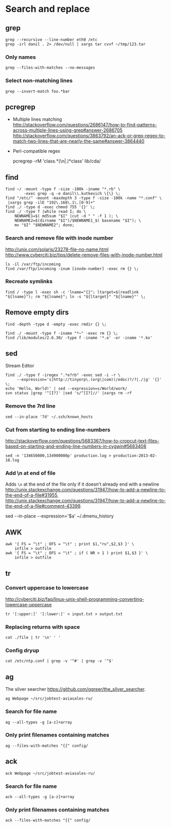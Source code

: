 <!-- -*- coding: utf-8; -*- -->

Search and replace
==================

grep
----

    grep --recursive --line-number eth0 /etc
    grep -irl danil . 2> /dev/null | xargs tar cvvf ~/tmp/123.tar

### Only names

    grep --files-with-matches --no-messages

### Select non-matching lines

    grep --invert-match foo.*bar

pcregrep
--------

* Multiple lines matching
  <http://stackoverflow.com/questions/2686147/how-to-find-patterns-across-multiple-lines-using-grep#answer-2686705>
  <http://stackoverflow.com/questions/3863792/an-ack-or-grep-regex-to-match-two-lines-that-are-nearly-the-same#answer-3864440>
* Perl-compatible regex

    pcregrep -rM 'class.*(\n|.)*class' lib/cda/

find
----

    find ~/ -mount -type f -size -100k -iname "*.rb" \
            -exec grep -q -e danil\\.kutkevich \{\} \;
    find "/etc/" -mount -maxdepth 3 -type f -size -100k -name "*.conf" \
     |xargs grep -ilE "192\.168\.1\.[0-9]+"
    find ./ -type d -exec chmod 755 '{}' \;
    find ./ -type f |while read I; do \
        NEWNAME1=$( md5sum "$I" |cut -d " " -f 1 ); \
        NEWNAME2=$(dirname "$I")/$NEWNAME1_$( basename "$I"); \
        mv "$I" "$NEWNAME2"; done;

### Search and remove file with inode number

<http://unix.com/solaris/23278-file-no-name.html>
<http://www.cyberciti.biz/tips/delete-remove-files-with-inode-number.html>

    ls -il /var/ftp/incoming
    find /var/ftp/incoming -inum [inode-number] -exec rm {} \;

### Recreate symlinks

    find / -type l -exec sh -c 'lname="{}"; ltarget=$(readlink "${lname}"); rm "${lname}"; ln -s "${ltarget}" "${lname}"' \;

Remove empty dirs
-----------------

    find -depth -type d -empty -exec rmdir {} \;

    find ./ -mount -type f -iname "*~" -exec rm {} \;
    find /lib/modules/2.6.30/ -type f -iname '*.o' -or -iname '*.ko'

sed
---

Stream Editor

    find ./ -type f -iregex ".*e?rb" -exec sed -i -r \
         --expression='s|http://tinyerp\.(org\|com)(/edoc)?/?|./|g' '{}' \;
    echo 'Hello, World!' | sed --expression=s/World/work/
    svn status |grep '^[I?]' |sed 's/^[I?]//' |xargs rm -rf

### Remove the 7rd line

    sed --in-place '7d' ~/.ssh/known_hosts

### Cut from starting to ending line-numbers

<http://stackoverflow.com/questions/5683367/how-to-cropcut-text-files-based-on-starting-and-ending-line-numbers-in-cygwin#5683408>

    sed -n '134650000,134900000p' production.log > production-2013-02-18.log

### Add \n at end of file

Adds `\n` at the end of the file only if it doesn’t already end with a newline
<http://unix.stackexchange.com/questions/31947/how-to-add-a-newline-to-the-end-of-a-file#31955>,
<http://unix.stackexchange.com/questions/31947/how-to-add-a-newline-to-the-end-of-a-file#comment-43399>.

sed --in-place --expression='$a\' ~/.dmenu_history

AWK
---

    awk '{ FS = "\t" ; OFS = "\t" ; print $1,"ru",$2,$3 }' \
        infile > outfile
    awk '{ FS = "\t" ; OFS = "\t" ; if ( NR > 1 ) print $1,$3 }' \
        infile > outfile

tr
--

### Convert uppercase to lowercase

<http://cyberciti.biz/faq/linux-unix-shell-programming-converting-lowercase-uppercase>

    tr '[:upper:]' '[:lower:]' < input.txt > output.txt

### Replacing returns with space

    cat ./file | tr '\n' ' '

### Config dryup

    cat /etc/ntp.conf | grep -v '^#' | grep -v '^$'

ag
--

The silver searcher <https://github.com/ggreer/the_silver_searcher>.

    ag Webpage ~/src/jobtest-aviasales-ru/

### Search for file name

    ag --all-types -g [a-z]+array

### Only print filenames containing matches

    ag --files-with-matches "{{" config/

ack
---

    ack Webpage ~/src/jobtest-aviasales-ru/

### Search for file name

    ack --all-types -g [a-z]+array

### Only print filenames containing matches

    ack --files-with-matches "{{" config/
